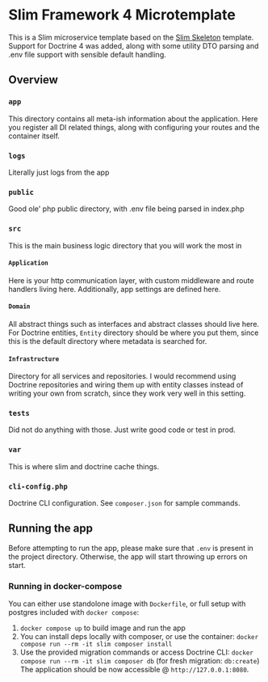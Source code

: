 # Slim Framework 4 Microtemplate

This is a Slim microservice template based on the [Slim Skeleton](https://github.com/slimphp/Slim-Skeleton) template. Support for Doctrine 4 was added, along with some utility DTO parsing and .env file support with sensible default handling.

## Overview
### `app`
This directory contains all meta-ish information about the application. Here you register all DI related things, along with configuring your routes and the container itself.

### `logs`
Literally just logs from the app

### `public`
Good ole' php public directory, with .env file being parsed in index.php

### `src`
This is the main business logic directory that you will work the most in

#### `Application`
Here is your http communication layer, with custom middleware and route handlers living here. Additionally, app settings are defined here.

#### `Domain`
All abstract things such as interfaces and abstract classes should live here. For Doctrine entities, `Entity` directory should be where you put them, since this is the default directory where metadata is searched for.

#### `Infrastructure`
Directory for all services and repositories. I would recommend using Doctrine repositories and wiring them up with entity classes instead of writing your own from scratch, since they work very well in this setting.

### `tests`
Did not do anything with those. Just write good code or test in prod.

### `var`
This is where slim and doctrine cache things.

### `cli-config.php`
Doctrine CLI configuration. See `composer.json` for sample commands.

## Running the app
Before attempting to run the app, please make sure that `.env` is present in the project directory. Otherwise, the app will start throwing up errors on start.

### Running in docker-compose
You can either use standolone image with `Dockerfile`, or full setup with postgres included with `docker compose`:
1. `docker compose up` to build image and run the app
2. You can install deps locally with composer, or use the container: `docker compose run --rm -it slim composer install`
3. Use the provided migration commands or access Doctrine CLI: `docker compose run --rm -it slim composer db` (for fresh migration: `db:create`)
The application should be now accessible @ `http://127.0.0.1:8080`.

